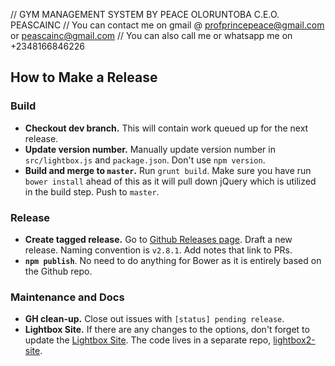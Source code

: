 // GYM MANAGEMENT SYSTEM BY PEACE OLORUNTOBA C.E.O. PEASCAINC
// You can contact me on gmail @ profprincepeace@gmail.com or peascainc@gmail.com
// You can also call me or whatsapp me on +2348166846226

## How to Make a Release

### Build
- **Checkout dev branch.** This will contain work queued up for the next release.
- **Update version number.** Manually update version number in `src/lightbox.js` and `package.json`. Don't use `npm version`.
- **Build and merge to `master`.** Run `grunt build`. Make sure you have run `bower install` ahead of this as it will pull down jQuery which is utilized in the build step. Push to `master`.

### Release
- **Create tagged release.** Go to [Github Releases page](https://github.com/lokesh/lightbox2/releases). Draft a new release. Naming convention is `v2.8.1`. Add notes that link to PRs.
- **`npm publish`**. No need to do anything for Bower as it is entirely based on the Github repo.

### Maintenance and Docs
- **GH clean-up.** Close out issues with `[status] pending release`.
- **Lightbox Site.** If there are any changes to the options, don't forget to update the [Lightbox Site](http://localhost:8000/dist/#options). The code lives in a separate repo, [lightbox2-site](https://github.com/lokesh/lightbox2-site/).
